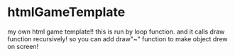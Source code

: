 # htmlGameTemplate

my own html game template!!
this is run by loop function. and it calls draw function recursively!
so you can add draw"~" function to make object drew on screen!
